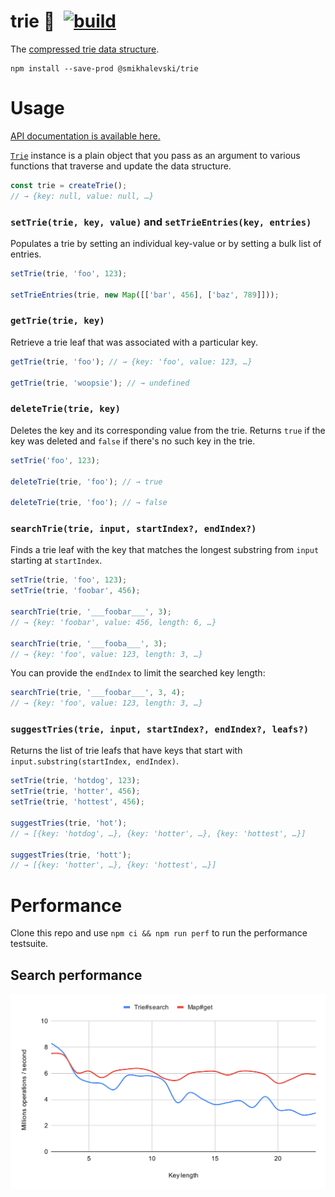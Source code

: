 # trie 🌲&ensp;[![build](https://github.com/smikhalevski/trie/actions/workflows/master.yml/badge.svg?branch=master&event=push)](https://github.com/smikhalevski/trie/actions/workflows/master.yml)

The [compressed trie data structure](https://en.wikipedia.org/wiki/Trie#Compressed_tries).

```shell
npm install --save-prod @smikhalevski/trie
```

# Usage

[API documentation is available here.](https://smikhalevski.github.io/trie/)

[`Trie`](https://smikhalevski.github.io/trie/interfaces/Trie.html) instance is a plain object that you pass as an
argument to various functions that traverse and update the data structure.

```ts
const trie = createTrie();
// → {key: null, value: null, …}
```

### `setTrie(trie, key, value)` and `setTrieEntries(key, entries)`

Populates a trie by setting an individual key-value or by setting a bulk list of entries.

```ts
setTrie(trie, 'foo', 123);

setTrieEntries(trie, new Map([['bar', 456], ['baz', 789]]));
```

### `getTrie(trie, key)`

Retrieve a trie leaf that was associated with a particular key.

```ts
getTrie(trie, 'foo'); // → {key: 'foo', value: 123, …}

getTrie(trie, 'woopsie'); // → undefined
```

### `deleteTrie(trie, key)`

Deletes the key and its corresponding value from the trie. Returns `true` if the key was deleted and `false` if there's
no such key in the trie.

```ts
setTrie('foo', 123);

deleteTrie(trie, 'foo'); // → true

deleteTrie(trie, 'foo'); // → false
```

### `searchTrie(trie, input, startIndex?, endIndex?)`

Finds a trie leaf with the key that matches the longest substring from `input` starting at `startIndex`.

```ts
setTrie(trie, 'foo', 123);
setTrie(trie, 'foobar', 456);

searchTrie(trie, '___foobar___', 3);
// → {key: 'foobar', value: 456, length: 6, …}

searchTrie(trie, '___fooba___', 3);
// → {key: 'foo', value: 123, length: 3, …}
```

You can provide the `endIndex` to limit the searched key length:

```ts
searchTrie(trie, '___foobar___', 3, 4);
// → {key: 'foo', value: 123, length: 3, …}
```

### `suggestTries(trie, input, startIndex?, endIndex?, leafs?)`

Returns the list of trie leafs that have keys that start with `input.substring(startIndex, endIndex)`.

```ts
setTrie(trie, 'hotdog', 123);
setTrie(trie, 'hotter', 456);
setTrie(trie, 'hottest', 456);

suggestTries(trie, 'hot'); 
// → [{key: 'hotdog', …}, {key: 'hotter', …}, {key: 'hottest', …}]

suggestTries(trie, 'hott'); 
// → [{key: 'hotter', …}, {key: 'hottest', …}]
```

# Performance

Clone this repo and use `npm ci && npm run perf` to run the performance testsuite.

## Search performance

![Search performance chart](https://github.com/smikhalevski/trie/raw/master/images/perf-search.svg)
